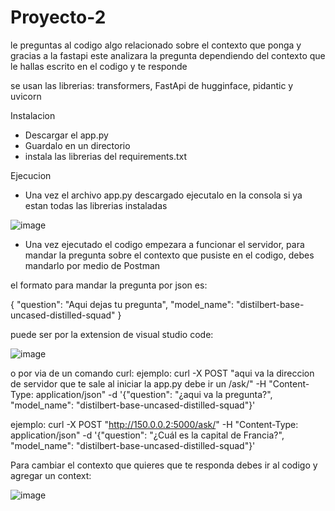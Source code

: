 # Proyecto-2
le preguntas al codigo algo relacionado sobre el contexto que ponga y gracias a la fastapi este analizara la pregunta dependiendo del contexto que le hallas escrito en el codigo y te responde

se usan las librerias: transformers, FastApi de hugginface, pidantic y uvicorn

Instalacion

- Descargar el app.py
- Guardalo en un directorio
- instala las librerias del requirements.txt


Ejecucion
- Una vez el archivo app.py descargado ejecutalo en la consola si ya estan todas las librerias instaladas

![image](https://github.com/user-attachments/assets/a6122cfd-21f8-4b09-b045-2a196612bc99)


- Una vez ejecutado el codigo empezara a funcionar el servidor, para mandar la pregunta sobre el contexto que pusiste en el codigo, debes mandarlo por medio de Postman

el formato para mandar la pregunta por json es:

{
  "question": "Aqui dejas tu pregunta",
  "model_name": "distilbert-base-uncased-distilled-squad"
}

puede ser por la extension de visual studio code:

![image](https://github.com/user-attachments/assets/492c04bc-d2eb-4095-a8b9-c0130caacb6d)

o por via de un comando curl:
ejemplo: curl -X POST "aqui va la direccion de servidor que te sale al iniciar la app.py debe ir un /ask/" -H "Content-Type: application/json" -d '{"question": "¿aqui va la pregunta?", "model_name": "distilbert-base-uncased-distilled-squad"}'

ejemplo: curl -X POST "http://150.0.0.2:5000/ask/" -H "Content-Type: application/json" -d '{"question": "¿Cuál es la capital de Francia?", "model_name": "distilbert-base-uncased-distilled-squad"}'

Para cambiar el contexto que quieres que te responda debes ir al codigo y agregar un context:

![image](https://github.com/user-attachments/assets/5bc5b2d0-0720-49b6-afd1-92a7b99f331b)









